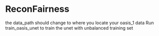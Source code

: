 # ReconFairness
the data_path should change to where you locate your oasis_1 data
Run train_oasis_unet to train the unet with unbalanced training set
